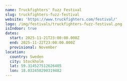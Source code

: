 ```yaml
---
name: Truckfighters' Fuzz Festival
slug: truckfighters-fuzz-festival
website: 'https://www.truckfighters.com/festival/'
logo: /img/festivals/truckfighters-fuzz-festival.png
isIndoor: true
dates:
  start: 2025-11-21T23:00:00.000Z
  end: 2025-11-22T23:00:00.000Z
  provisional: November
location:
  country: Sweden
  city: Stockholm
  lat: 59.314527512626405
  lon: 18.032458290319482
---
```


